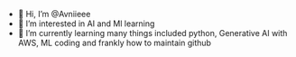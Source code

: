 - 👋 Hi, I’m @Avniieee
- 👀 I’m interested in AI and Ml learning
- 🌱 I’m currently learning many things included python, Generative AI with AWS, ML coding and frankly how to maintain github


<!---
Avniieee/Avniieee is a ✨ special ✨ repository because its `README.md` (this file) appears on your GitHub profile.
You can click the Preview link to take a look at your changes.
--->
